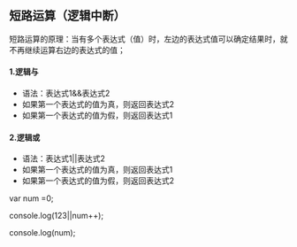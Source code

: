 ## 短路运算（逻辑中断）

短路运算的原理：当有多个表达式（值）时，左边的表达式值可以确定结果时，就不再继续运算右边的表达式的值；

#### 1.逻辑与

+ 语法：表达式1&&表达式2
+ 如果第一个表达式的值为真，则返回表达式2
+ 如果第一个表达式的值为假，则返回表达式1

#### 2.逻辑或

+ 语法：表达式1||表达式2
+ 如果第一个表达式的值为真，则返回表达式1
+ 如果第一个表达式的值为假，则返回表达式2

var num =0;

console.log(123||num++);

console.log(num); 

 


